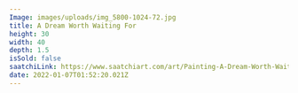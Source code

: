 ```yaml
---
Image: images/uploads/img_5800-1024-72.jpg
title: A Dream Worth Waiting For
height: 30
width: 40
depth: 1.5
isSold: false
saatchiLink: https://www.saatchiart.com/art/Painting-A-Dream-Worth-Waiting-For/189576/4711952/view
date: 2022-01-07T01:52:20.021Z
---
```

